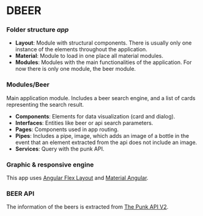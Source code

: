 # DBEER


### Folder structure *app*

- **Layout**: Module with structural components. There is usually only one instance of the elements throughout the application.
- **Material**: Module to load in one place all material modules. 
- **Modules**: Modules with the main functionalities of the application. For now there is only one module, the beer module.


### Modules/Beer
Main application module. Includes a beer search engine, and a list of cards representing the search result.
- **Components**: Elements for data visualization (card and dialog).
- **Interfaces**: Entities like beer or api search parameters. 
- **Pages**: Components used in app routing.
- **Pipes**: Includes a pipe, image, which adds an image of a bottle in the event that an element extracted from the api does not include an image.
- **Services**: Query with the punk API.


### Graphic & responsive engine
This app uses [Angular Flex Layout](https://github.com/angular/flex-layout) and [Material Angular](https://material.angular.io/).


### BEER API
The information of the beers is extracted from [The Punk API V2](https://punkapi.com/documentation/v2).



